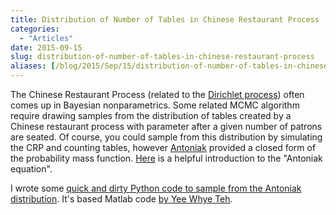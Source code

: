 ```yaml
---
title: Distribution of Number of Tables in Chinese Restaurant Process
categories:
  - "Articles"
date: 2015-09-15
slug: distribution-of-number-of-tables-in-chinese-restaurant-process
aliases: [/blog/2015/Sep/15/distribution-of-number-of-tables-in-chinese-restaurant-process/]
---
```


The Chinese Restaurant Process (related to the [Dirichlet process](https://github.com/tdhopper/notes-on-dirichlet-processes/)) often comes up in Bayesian nonparametrics. Some related MCMC algorithm require drawing samples from the distribution of tables created by a Chinese restaurant process with parameter after a given number of patrons are seated. Of course, you could sample from this distribution by simulating the CRP and counting tables, however [Antoniak](http://www.cis.upenn.edu/~taskar/courses/cis700-sp08/papers/antoniak.pdf) provided a closed form of the probability mass function. [Here](http://www.cs.cmu.edu/~tss/antoniak.pdf) is a helpful introduction to the "Antoniak equation".

I wrote some [quick and dirty Python code to sample from the Antoniak distribution](https://github.com/tdhopper/notes-on-dirichlet-processes/blob/master/2015-09-21-antoniak.py). It's based Matlab code [by Yee Whye Teh](http://www.stats.ox.ac.uk/~teh/software.html).